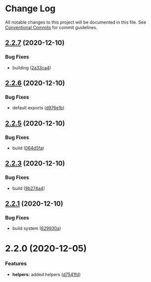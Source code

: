 # Change Log

All notable changes to this project will be documented in this file.
See [Conventional Commits](https://conventionalcommits.org) for commit guidelines.

## [2.2.7](https://github.com/yarus-app/zenkit/compare/@zenkit/helpers@2.2.6...@zenkit/helpers@2.2.7) (2020-12-10)

### Bug Fixes

-   building ([2a33ca4](https://github.com/yarus-app/zenkit/commit/2a33ca4dab6fa6615122ed33283c7d87117508fa))

## [2.2.6](https://github.com/yarus-app/zenkit/compare/@zenkit/helpers@2.2.5...@zenkit/helpers@2.2.6) (2020-12-10)

### Bug Fixes

-   default exports ([d976e1b](https://github.com/yarus-app/zenkit/commit/d976e1b46a84e5f8d23254c3879f35337ebcc656))

## [2.2.5](https://github.com/yarus-app/zenkit/compare/@zenkit/helpers@2.2.3...@zenkit/helpers@2.2.5) (2020-12-10)

### Bug Fixes

-   build ([064d5fa](https://github.com/yarus-app/zenkit/commit/064d5fad1fc5af1eb334677260ae6681383e60d7))

## [2.2.3](https://github.com/yarus-app/zenkit/compare/@zenkit/helpers@2.2.1...@zenkit/helpers@2.2.3) (2020-12-10)

### Bug Fixes

-   build ([9b274a4](https://github.com/yarus-app/zenkit/commit/9b274a4411cb2479f6ac6d5bbf644a85f59a6915))

## [2.2.1](https://github.com/yarus-app/zenkit/compare/@zenkit/helpers@2.2.0...@zenkit/helpers@2.2.1) (2020-12-10)

### Bug Fixes

-   build system ([629930a](https://github.com/yarus-app/zenkit/commit/629930a08d77a120371526914173c7614b52c4ca))

# 2.2.0 (2020-12-05)

### Features

-   **helpers:** added helpers ([d7541fd](https://github.com/yarus-app/zenkit/commit/d7541fd6aafeea3be4ddfad798ebe7c34e1136f5))
